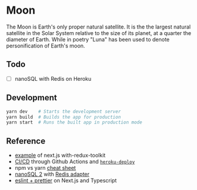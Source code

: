 # Moon

The Moon is Earth's only proper natural satellite. It is the the largest natural satellite in the Solar System relative to the size of its planet, at a quarter the diameter of Earth. While in poetry "Luna" has been used to denote personification of Earth's moon.

## Todo

- [ ] nanoSQL with Redis on Heroku

## Development

```bash
yarn dev    # Starts the development server
yarn build  # Builds the app for production
yarn start  # Runs the built app in production mode
```

## Reference

- [example](https://github.com/vercel/next.js/tree/canary/examples/with-redux-toolkit) of next.js with-redux-toolkit
- [CI/CD](https://www.youtube.com/watch?v=eB0nUzAI7M8) through Github Actions and [`heroku-deploy`](https://github.com/marketplace/actions/deploy-to-heroku)
- npm vs yarn [cheat sheet](https://shift.infinite.red/npm-vs-yarn-cheat-sheet-8755b092e5cc)
- [nanoSQL 2](https://nanosql.io/query/) with [Redis adapter](https://nanosql.io/adapters/redis.html)
- [eslint + prettier](https://dev.to/onygami/eslint-and-prettier-for-react-apps-bonus-next-js-and-typescript-3e46) on Next.js and Typescript
